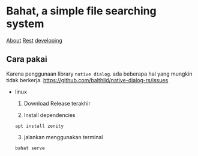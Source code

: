 # Bahat, a simple file searching system

[About](/docs/about.md)
[Rest](/docs/rest.md)
[developing](/docs/developing.md)

## Cara pakai

Karena penggunaan library `native dialog`. ada beberapa hal yang mungkin tidak berkerja.
https://github.com/balthild/native-dialog-rs/issues

- linux

  1. Download Release terakhir

  2. Install dependencies

  ```
  apt install zenity
  ```

  3. jalankan menggunakan terminal

  ```
  bahat serve
  ```
